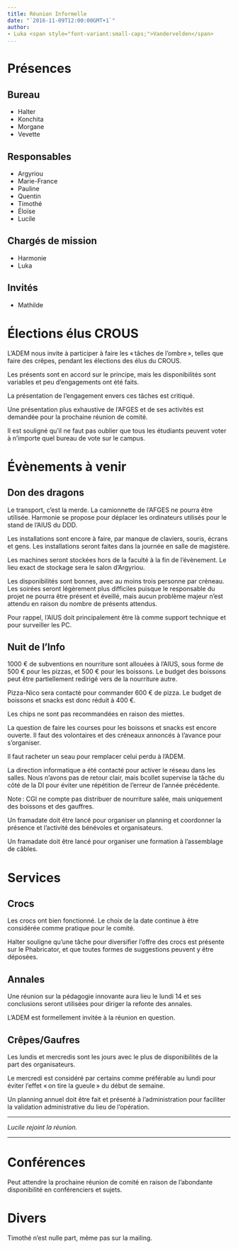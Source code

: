 ```yaml
---
title: Réunion Informelle
date: "`2016-11-09T12:00:00GMT+1`"
author:
- Luka <span style="font-variant:small-caps;">Vandervelden</span>
...
```


Présences
===

Bureau
---

  - Halter
  - Konchita
  - Morgane
  - Vevette

Responsables
---

  - Argyriou
  - Marie-France
  - Pauline
  - Quentin
  - Timothé
  - Éloïse
  - Lucile

Chargés de mission
---

  - Harmonie
  - Luka

Invités
---

  - Mathilde

Élections élus CROUS
===

L’ADEM nous invite à participer à faire les « tâches de l’ombre », telles que faire des crêpes, pendant les élections des élus du CROUS.

Les présents sont en accord sur le principe, mais les disponibilités sont variables et peu d’engagements ont été faits.

La présentation de l’engagement envers ces tâches est critiqué.

Une présentation plus exhaustive de l’AFGES et de ses activités est demandée pour la prochaine réunion de comité.

Il est souligné qu’il ne faut pas oublier que tous les étudiants peuvent voter à n’importe quel bureau de vote sur le campus.

Évènements à venir
===

Don des dragons
---

Le transport, c’est la merde.
La camionnette de l’AFGES ne pourra être utilisée.
Harmonie se propose pour déplacer les ordinateurs utilisés pour le stand de l’AIUS du DDD.

Les installations sont encore à faire, par manque de claviers, souris, écrans et gens.
Les installations seront faites dans la journée en salle de magistère.

Les machines seront stockées hors de la faculté à la fin de l’évènement.
Le lieu exact de stockage sera le salon d’Argyriou.

Les disponibilités sont bonnes, avec au moins trois personne par créneau.
Les soirées seront légèrement plus difficiles puisque le responsable du projet ne pourra être présent et éveillé, mais aucun problème majeur n’est attendu en raison du nombre de présents attendus.

Pour rappel, l’AIUS doit principalement être là comme support technique et pour surveiller les PC.

Nuit de l’Info
---

1000 € de subventions en nourriture sont allouées à l’AIUS, sous forme de 500 € pour les pizzas, et 500 € pour les boissons.
Le budget des boissons peut être partiellement redirigé vers de la nourriture autre.

Pizza-Nico sera contacté pour commander 600 € de pizza.
Le budget de boissons et snacks est donc réduit à 400 €.

Les chips ne sont pas recommandées en raison des miettes.

La question de faire les courses pour les boissons et snacks est encore ouverte.
Il faut des volontaires et des créneaux annoncés à l’avance pour s’organiser.

Il faut racheter un seau pour remplacer celui perdu à l’ADEM.

La direction informatique a été contacté pour activer le réseau dans les salles.
Nous n’avons pas de retour clair, mais bcollet supervise la tâche du côté de la DI pour éviter une répétition de l’erreur de l’année précédente.

Note : CGI ne compte pas distribuer de nourriture salée, mais uniquement des boissons et des gauffres.

Un framadate doit être lancé pour organiser un planning et coordonner la présence et l’activité des bénévoles et organisateurs.

Un framadate doit être lancé pour organiser une formation à l’assemblage de câbles.


Services
===

Crocs
---

Les crocs ont bien fonctionné.
Le choix de la date continue à être considérée comme pratique pour le comité.

Halter souligne qu’une tâche pour diversifier l’offre des crocs est présente sur le Phabricator, et que toutes formes de suggestions peuvent y être déposées.

Annales
---

Une réunion sur la pédagogie innovante aura lieu le lundi 14 et ses conclusions seront utilisées pour diriger la refonte des annales.

L’ADEM est formellement invitée à la réunion en question.


Crêpes/Gaufres
---

Les lundis et mercredis sont les jours avec le plus de disponibilités de la part des organisateurs.

Le mercredi est considéré par certains comme préférable au lundi pour éviter l’effet « on tire la gueule » du début de semaine.

Un planning annuel doit être fait et présenté à l’administration pour faciliter la validation administrative du lieu de l’opération.

---

*Lucile rejoint la réunion.*

---

Conférences
===

Peut attendre la prochaine réunion de comité en raison de l’abondante disponibilité en conférenciers et sujets.

Divers
===

Timothé n’est nulle part, même pas sur la mailing.

